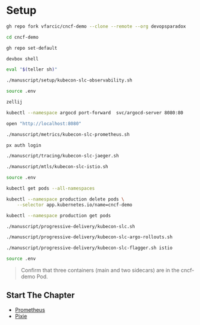 # Setup

```bash
gh repo fork vfarcic/cncf-demo --clone --remote --org devopsparadox

cd cncf-demo

gh repo set-default

devbox shell

eval "$(teller sh)"

./manuscript/setup/kubecon-slc-observability.sh

source .env

zellij

kubectl --namespace argocd port-forward  svc/argocd-server 8080:80

open "http://localhost:8080"

./manuscript/metrics/kubecon-slc-prometheus.sh

px auth login

./manuscript/tracing/kubecon-slc-jaeger.sh

./manuscript/mtls/kubecon-slc-istio.sh

source .env

kubectl get pods --all-namespaces

kubectl --namespace production delete pods \
    --selector app.kubernetes.io/name=cncf-demo

kubectl --namespace production get pods

./manuscript/progressive-delivery/kubecon-slc.sh

./manuscript/progressive-delivery/kubecon-slc-argo-rollouts.sh

./manuscript/progressive-delivery/kubecon-slc-flagger.sh istio

source .env
```

> Confirm that three containers (main and two sidecars) are in the cncf-demo Pod. 

## Start The Chapter

* [Prometheus](../metrics/kubecon-slc-prometheus.md)
* [Pixie](../metrics/kubecon-slc-pixie.md)